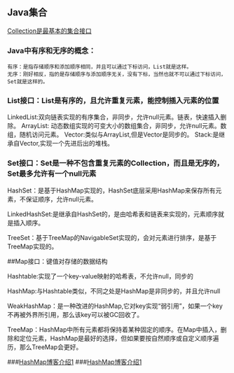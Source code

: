 ## Java集合
[Collection是最基本的集合接口](http://www.jianshu.com/p/6227cfbc2a89)

### Java中有序和无序的概念：
	有序：是指存储顺序和添加顺序相同，并且可以通过下标访问，List就是这样。
	无序：刚好相反，指的是存储顺序与添加顺序无关，没有下标，当然也就不可以通过下标访问，Set就是这样的。

### List接口：List是有序的，且允许重复元素，能控制插入元素的位置
  LinkedList:双向链表实现的有序集合，非同步，允许null元素。链表，快速插入删除。
  ArrayList: 动态数组实现的可变大小的数组集合，非同步，允许null元素。数组，随机访问元素。
  Vector:类似与ArrayList,但是Vector是同步的。
  Stack:是继承自Vector,实现一个先进后出的堆栈。

### Set接口：Set是一种不包含重复元素的Collection，而且是无序的，Set最多允许有一个null元素

  HashSet：是基于HashMap实现的，HashSet底层采用HashMap来保存所有元素，不保证顺序，允许null元素。
  
  LinkedHashSet:是继承自HashSet的，是由哈希表和链表来实现的，元素顺序就是插入顺序。

  TreeSet：基于TreeMap的NavigableSet实现的，会对元素进行排序，是基于TreeMap实现的。






##Map接口：键值对存储的数据结构

  Hashtable:实现了一个key-value映射的哈希表，不允许null，同步的
  
  HashMap:与Hashtable类似，不同之处是HashMap是非同步的，并且允许null

  WeakHashMap：是一种改进的HashMap,它对key实现“弱引用”，如果一个key不再被外界所引用，那么该key可以被GC回收了。

  TreeMap：HashMap中所有元素都将保持着某种固定的顺序。在Map中插入，删除和定位元素，HashMap是最好的选择，但如果要按自然顺序或自定义顺序遍历，那么TreeMap会更好。

###[HashMap博客介绍1](http://www.cnblogs.com/chenssy/p/3521565.html)
###[HashMap博客介绍1](http://yikun.github.io/2015/04/01/Java-HashMap%E5%B7%A5%E4%BD%9C%E5%8E%9F%E7%90%86%E5%8F%8A%E5%AE%9E%E7%8E%B0/)